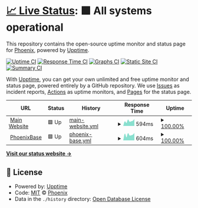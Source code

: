 # [📈 Live Status](https://Phoenix-VTC.github.io/status-page): <!--live status--> **🟩 All systems operational**

This repository contains the open-source uptime monitor and status page for [Phoenix](https://phoenixvtc.com), powered by [Upptime](https://github.com/upptime/upptime).

[![Uptime CI](https://github.com/Phoenix-VTC/status-page/workflows/Uptime%20CI/badge.svg)](https://github.com/Phoenix-VTC/status-page/actions?query=workflow%3A%22Uptime+CI%22)
[![Response Time CI](https://github.com/Phoenix-VTC/status-page/workflows/Response%20Time%20CI/badge.svg)](https://github.com/Phoenix-VTC/status-page/actions?query=workflow%3A%22Response+Time+CI%22)
[![Graphs CI](https://github.com/Phoenix-VTC/status-page/workflows/Graphs%20CI/badge.svg)](https://github.com/Phoenix-VTC/status-page/actions?query=workflow%3A%22Graphs+CI%22)
[![Static Site CI](https://github.com/Phoenix-VTC/status-page/workflows/Static%20Site%20CI/badge.svg)](https://github.com/Phoenix-VTC/status-page/actions?query=workflow%3A%22Static+Site+CI%22)
[![Summary CI](https://github.com/Phoenix-VTC/status-page/workflows/Summary%20CI/badge.svg)](https://github.com/Phoenix-VTC/status-page/actions?query=workflow%3A%22Summary+CI%22)

With [Upptime](https://upptime.js.org), you can get your own unlimited and free uptime monitor and status page, powered entirely by a GitHub repository. We use [Issues](https://github.com/Phoenix-VTC/status-page/issues) as incident reports, [Actions](https://github.com/Phoenix-VTC/status-page/actions) as uptime monitors, and [Pages](https://Phoenix-VTC.github.io/status-page) for the status page.

<!--start: status pages-->
<!-- This summary is generated by Upptime (https://github.com/upptime/upptime) -->
<!-- Do not edit this manually, your changes will be overwritten -->
<!-- prettier-ignore -->
| URL | Status | History | Response Time | Uptime |
| --- | ------ | ------- | ------------- | ------ |
| <img alt="" src="https://base.phoenixvtc.com/favicon.ico" height="13"> [Main Website](https://phoenixvtc.com) | 🟩 Up | [main-website.yml](https://github.com/Phoenix-VTC/status-page/commits/HEAD/history/main-website.yml) | <details><summary><img alt="Response time graph" src="./graphs/main-website/response-time-week.png" height="20"> 594ms</summary><br><a href="https://status.phoenixvtc.com/history/main-website"><img alt="Response time 611" src="https://img.shields.io/endpoint?url=https%3A%2F%2Fraw.githubusercontent.com%2FPhoenix-VTC%2Fstatus-page%2FHEAD%2Fapi%2Fmain-website%2Fresponse-time.json"></a><br><a href="https://status.phoenixvtc.com/history/main-website"><img alt="24-hour response time 828" src="https://img.shields.io/endpoint?url=https%3A%2F%2Fraw.githubusercontent.com%2FPhoenix-VTC%2Fstatus-page%2FHEAD%2Fapi%2Fmain-website%2Fresponse-time-day.json"></a><br><a href="https://status.phoenixvtc.com/history/main-website"><img alt="7-day response time 594" src="https://img.shields.io/endpoint?url=https%3A%2F%2Fraw.githubusercontent.com%2FPhoenix-VTC%2Fstatus-page%2FHEAD%2Fapi%2Fmain-website%2Fresponse-time-week.json"></a><br><a href="https://status.phoenixvtc.com/history/main-website"><img alt="30-day response time 645" src="https://img.shields.io/endpoint?url=https%3A%2F%2Fraw.githubusercontent.com%2FPhoenix-VTC%2Fstatus-page%2FHEAD%2Fapi%2Fmain-website%2Fresponse-time-month.json"></a><br><a href="https://status.phoenixvtc.com/history/main-website"><img alt="1-year response time 611" src="https://img.shields.io/endpoint?url=https%3A%2F%2Fraw.githubusercontent.com%2FPhoenix-VTC%2Fstatus-page%2FHEAD%2Fapi%2Fmain-website%2Fresponse-time-year.json"></a></details> | <details><summary><a href="https://status.phoenixvtc.com/history/main-website">100.00%</a></summary><a href="https://status.phoenixvtc.com/history/main-website"><img alt="All-time uptime 100.00%" src="https://img.shields.io/endpoint?url=https%3A%2F%2Fraw.githubusercontent.com%2FPhoenix-VTC%2Fstatus-page%2FHEAD%2Fapi%2Fmain-website%2Fuptime.json"></a><br><a href="https://status.phoenixvtc.com/history/main-website"><img alt="24-hour uptime 100.00%" src="https://img.shields.io/endpoint?url=https%3A%2F%2Fraw.githubusercontent.com%2FPhoenix-VTC%2Fstatus-page%2FHEAD%2Fapi%2Fmain-website%2Fuptime-day.json"></a><br><a href="https://status.phoenixvtc.com/history/main-website"><img alt="7-day uptime 100.00%" src="https://img.shields.io/endpoint?url=https%3A%2F%2Fraw.githubusercontent.com%2FPhoenix-VTC%2Fstatus-page%2FHEAD%2Fapi%2Fmain-website%2Fuptime-week.json"></a><br><a href="https://status.phoenixvtc.com/history/main-website"><img alt="30-day uptime 100.00%" src="https://img.shields.io/endpoint?url=https%3A%2F%2Fraw.githubusercontent.com%2FPhoenix-VTC%2Fstatus-page%2FHEAD%2Fapi%2Fmain-website%2Fuptime-month.json"></a><br><a href="https://status.phoenixvtc.com/history/main-website"><img alt="1-year uptime 100.00%" src="https://img.shields.io/endpoint?url=https%3A%2F%2Fraw.githubusercontent.com%2FPhoenix-VTC%2Fstatus-page%2FHEAD%2Fapi%2Fmain-website%2Fuptime-year.json"></a></details>
| <img alt="" src="https://base.phoenixvtc.com/favicon.ico" height="13"> [PhoenixBase](https://base.phoenixvtc.com) | 🟩 Up | [phoenix-base.yml](https://github.com/Phoenix-VTC/status-page/commits/HEAD/history/phoenix-base.yml) | <details><summary><img alt="Response time graph" src="./graphs/phoenix-base/response-time-week.png" height="20"> 604ms</summary><br><a href="https://status.phoenixvtc.com/history/phoenix-base"><img alt="Response time 575" src="https://img.shields.io/endpoint?url=https%3A%2F%2Fraw.githubusercontent.com%2FPhoenix-VTC%2Fstatus-page%2FHEAD%2Fapi%2Fphoenix-base%2Fresponse-time.json"></a><br><a href="https://status.phoenixvtc.com/history/phoenix-base"><img alt="24-hour response time 783" src="https://img.shields.io/endpoint?url=https%3A%2F%2Fraw.githubusercontent.com%2FPhoenix-VTC%2Fstatus-page%2FHEAD%2Fapi%2Fphoenix-base%2Fresponse-time-day.json"></a><br><a href="https://status.phoenixvtc.com/history/phoenix-base"><img alt="7-day response time 604" src="https://img.shields.io/endpoint?url=https%3A%2F%2Fraw.githubusercontent.com%2FPhoenix-VTC%2Fstatus-page%2FHEAD%2Fapi%2Fphoenix-base%2Fresponse-time-week.json"></a><br><a href="https://status.phoenixvtc.com/history/phoenix-base"><img alt="30-day response time 606" src="https://img.shields.io/endpoint?url=https%3A%2F%2Fraw.githubusercontent.com%2FPhoenix-VTC%2Fstatus-page%2FHEAD%2Fapi%2Fphoenix-base%2Fresponse-time-month.json"></a><br><a href="https://status.phoenixvtc.com/history/phoenix-base"><img alt="1-year response time 575" src="https://img.shields.io/endpoint?url=https%3A%2F%2Fraw.githubusercontent.com%2FPhoenix-VTC%2Fstatus-page%2FHEAD%2Fapi%2Fphoenix-base%2Fresponse-time-year.json"></a></details> | <details><summary><a href="https://status.phoenixvtc.com/history/phoenix-base">100.00%</a></summary><a href="https://status.phoenixvtc.com/history/phoenix-base"><img alt="All-time uptime 99.99%" src="https://img.shields.io/endpoint?url=https%3A%2F%2Fraw.githubusercontent.com%2FPhoenix-VTC%2Fstatus-page%2FHEAD%2Fapi%2Fphoenix-base%2Fuptime.json"></a><br><a href="https://status.phoenixvtc.com/history/phoenix-base"><img alt="24-hour uptime 100.00%" src="https://img.shields.io/endpoint?url=https%3A%2F%2Fraw.githubusercontent.com%2FPhoenix-VTC%2Fstatus-page%2FHEAD%2Fapi%2Fphoenix-base%2Fuptime-day.json"></a><br><a href="https://status.phoenixvtc.com/history/phoenix-base"><img alt="7-day uptime 100.00%" src="https://img.shields.io/endpoint?url=https%3A%2F%2Fraw.githubusercontent.com%2FPhoenix-VTC%2Fstatus-page%2FHEAD%2Fapi%2Fphoenix-base%2Fuptime-week.json"></a><br><a href="https://status.phoenixvtc.com/history/phoenix-base"><img alt="30-day uptime 100.00%" src="https://img.shields.io/endpoint?url=https%3A%2F%2Fraw.githubusercontent.com%2FPhoenix-VTC%2Fstatus-page%2FHEAD%2Fapi%2Fphoenix-base%2Fuptime-month.json"></a><br><a href="https://status.phoenixvtc.com/history/phoenix-base"><img alt="1-year uptime 99.99%" src="https://img.shields.io/endpoint?url=https%3A%2F%2Fraw.githubusercontent.com%2FPhoenix-VTC%2Fstatus-page%2FHEAD%2Fapi%2Fphoenix-base%2Fuptime-year.json"></a></details>

<!--end: status pages-->

[**Visit our status website →**](https://Phoenix-VTC.github.io/status-page)

## 📄 License

- Powered by: [Upptime](https://github.com/upptime/upptime)
- Code: [MIT](./LICENSE) © [Phoenix](https://phoenixvtc.com)
- Data in the `./history` directory: [Open Database License](https://opendatacommons.org/licenses/odbl/1-0/)
